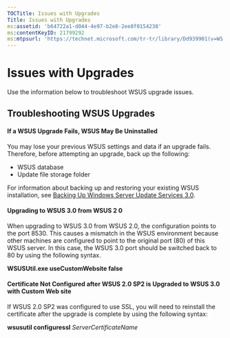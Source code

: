 ```yaml
---
TOCTitle: Issues with Upgrades
Title: Issues with Upgrades
ms:assetid: 'b64722a1-d044-4e97-b2e8-2ee8f0154238'
ms:contentKeyID: 21799292
ms:mtpsurl: 'https://technet.microsoft.com/tr-tr/library/Dd939901(v=WS.10)'
---
```


Issues with Upgrades
====================

Use the information below to troubleshoot WSUS upgrade issues.

Troubleshooting WSUS Upgrades
-----------------------------

#### If a WSUS Upgrade Fails, WSUS May Be Uninstalled

You may lose your previous WSUS settings and data if an upgrade fails. Therefore, before attempting an upgrade, back up the following:

-   WSUS database
-   Update file storage folder

For information about backing up and restoring your existing WSUS installation, see [Backing Up Windows Server Update Services 3.0](https://technet.microsoft.com/df778948-c8eb-4b09-8db3-94a496340713).

#### Upgrading to WSUS 3.0 from WSUS 2 0

When upgrading to WSUS 3.0 from WSUS 2.0, the configuration points to the port 8530. This causes a mismatch in the WSUS environment because other machines are configured to point to the original port (80) of this WSUS server. In this case, the WSUS 3.0 port should be switched back to 80 by using the following syntax.

**WSUSUtil.exe useCustomWebsite false**

#### Certificate Not Configured after WSUS 2.0 SP2 is Upgraded to WSUS 3.0 with Custom Web site

If WSUS 2.0 SP2 was configured to use SSL, you will need to reinstall the certificate after the upgrade is complete by using the following syntax:

**wsusutil configuressl** *ServerCertificateName*
